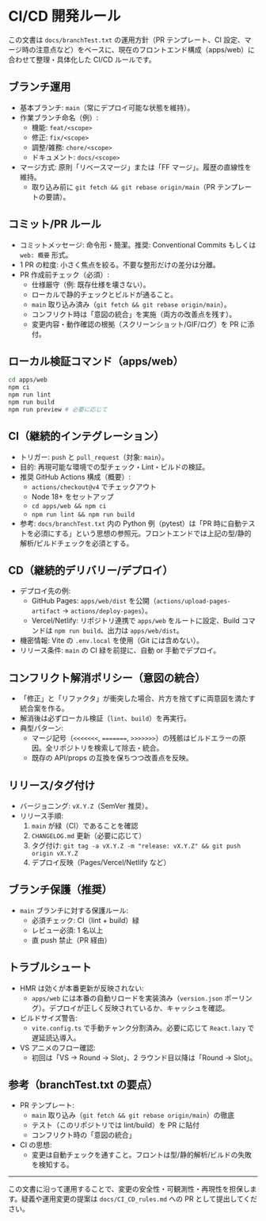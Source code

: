 # CI/CD 開発ルール

この文書は `docs/branchTest.txt` の運用方針（PR テンプレート、CI 設定、マージ時の注意点など）をベースに、現在のフロントエンド構成（apps/web）に合わせて整理・具体化した CI/CD ルールです。

## ブランチ運用
- 基本ブランチ: `main`（常にデプロイ可能な状態を維持）。
- 作業ブランチ命名（例）:
  - 機能: `feat/<scope>`
  - 修正: `fix/<scope>`
  - 調整/雑務: `chore/<scope>`
  - ドキュメント: `docs/<scope>`
- マージ方式: 原則「リベースマージ」または「FF マージ」。履歴の直線性を維持。
  - 取り込み前に `git fetch && git rebase origin/main`（PR テンプレートの要請）。

## コミット/PR ルール
- コミットメッセージ: 命令形・簡潔。推奨: Conventional Commits もしくは `web: 概要` 形式。
- 1 PR の粒度: 小さく焦点を絞る。不要な整形だけの差分は分離。
- PR 作成前チェック（必須）:
  - 仕様厳守（例: 既存仕様を壊さない）。
  - ローカルで静的チェックとビルドが通ること。
  - `main` 取り込み済み（`git fetch && git rebase origin/main`）。
  - コンフリクト時は「意図の統合」を実施（両方の改善点を残す）。
  - 変更内容・動作確認の根拠（スクリーンショット/GIF/ログ）を PR に添付。

## ローカル検証コマンド（apps/web）
```bash
cd apps/web
npm ci
npm run lint
npm run build
npm run preview # 必要に応じて
```

## CI（継続的インテグレーション）
- トリガー: `push` と `pull_request`（対象: `main`）。
- 目的: 再現可能な環境での型チェック・Lint・ビルドの検証。
- 推奨 GitHub Actions 構成（概要）:
  - `actions/checkout@v4` でチェックアウト
  - Node 18+ をセットアップ
  - `cd apps/web && npm ci`
  - `npm run lint && npm run build`
- 参考: `docs/branchTest.txt` 内の Python 例（pytest）は「PR 時に自動テストを必須にする」という思想の参照元。フロントエンドでは上記の型/静的解析/ビルドチェックを必須とする。

## CD（継続的デリバリー/デプロイ）
- デプロイ先の例:
  - GitHub Pages: `apps/web/dist` を公開（`actions/upload-pages-artifact` → `actions/deploy-pages`）。
  - Vercel/Netlify: リポジトリ連携で `apps/web` をルートに設定、Build コマンドは `npm run build`、出力は `apps/web/dist`。
- 機密情報: Vite の `.env.local` を使用（Git には含めない）。
- リリース条件: `main` の CI 緑を前提に、自動 or 手動でデプロイ。

## コンフリクト解消ポリシー（意図の統合）
- 「修正」と「リファクタ」が衝突した場合、片方を捨てずに両意図を満たす統合案を作る。
- 解消後は必ずローカル検証（`lint`、`build`）を再実行。
- 典型パターン:
  - マージ記号（`<<<<<<<`, `=======`, `>>>>>>>`）の残骸はビルドエラーの原因。全リポジトリを検索して除去・統合。
  - 既存の API/props の互換を保ちつつ改善点を反映。

## リリース/タグ付け
- バージョニング: `vX.Y.Z`（SemVer 推奨）。
- リリース手順:
  1) `main` が緑（CI）であることを確認
  2) `CHANGELOG.md` 更新（必要に応じて）
  3) タグ付け: `git tag -a vX.Y.Z -m "release: vX.Y.Z" && git push origin vX.Y.Z`
  4) デプロイ反映（Pages/Vercel/Netlify など）

## ブランチ保護（推奨）
- `main` ブランチに対する保護ルール:
  - 必須チェック: CI（lint + build）緑
  - レビュー必須: 1 名以上
  - 直 push 禁止（PR 経由）

## トラブルシュート
- HMR は効くが本番更新が反映されない:
  - `apps/web` には本番の自動リロードを実装済み（`version.json` ポーリング）。デプロイが正しく反映されているか、キャッシュを確認。
- ビルドサイズ警告:
  - `vite.config.ts` で手動チャンク分割済み。必要に応じて `React.lazy` で遅延読込導入。
- VS アニメのフロー確認:
  - 初回は「VS → Round → Slot」、2 ラウンド目以降は「Round → Slot」。

## 参考（branchTest.txt の要点）
- PR テンプレート:
  - `main` 取り込み（`git fetch && git rebase origin/main`）の徹底
  - テスト（このリポジトリでは lint/build）を PR に貼付
  - コンフリクト時の「意図の統合」
- CI の思想:
  - 変更は自動チェックを通すこと。フロントは型/静的解析/ビルドの失敗を検知する。

---

この文書に沿って運用することで、変更の安全性・可観測性・再現性を担保します。疑義や運用変更の提案は `docs/CI_CD_rules.md` への PR として提出してください。

